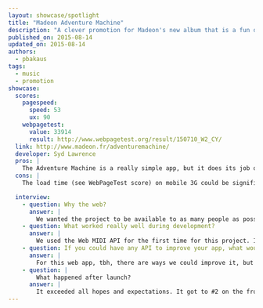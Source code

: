 ```yaml
---
layout: showcase/spotlight
title: "Madeon Adventure Machine"
description: "A clever promotion for Madeon's new album that is a fun drum machine."
published_on: 2015-08-14
updated_on: 2015-08-14
authors:
  - pbakaus
tags: 
  - music
  - promotion
showcase:
  scores:
    pagespeed:
      speed: 53
      ux: 90
    webpagetest:
      value: 33914
      result: http://www.webpagetest.org/result/150710_W2_CY/
  link: http://www.madeon.fr/adventuremachine/
  developer: Syd Lawrence
  pros: |
    The Adventure Machine is a really simple app, but it does its job quite well. By utilizing Web Audio and optionally Web Midi (yes – you can connect your own synthesizer!), the newly created loops that appear by the touch of a button sync perfectly, and the interface works well on mobile, especially when installed to home screen.
  cons: |
    The load time (see WebPageTest score) on mobile 3G could be significantly improved if the the precaching of all beats and loops was removed or done in a smarter way. Gzip compression on assets is missing and and easy fix, and the touch targets are slightly too small for smaller screens.

  interview:
    - question: Why the web?
      answer: |
        We wanted the project to be available to as many people as possible around the world. We also wanted as many people to interact with it as possible, so we needed to remove every potential barrier to entry.
    - question: What worked really well during development?
      answer: |
        We used the Web MIDI API for the first time for this project. Interacting with a website using a MIDI instrument is an amazing feeling.
    - question: If you could have any API to improve your app, what would it be?
      answer: |
        For this web app, tbh, there are ways we could improve it, but there are already APIs we could use to help with this.
    - question: |
        What happened after launch?
      answer: |
        It exceeded all hopes and expectations. It got to #2 on the front page of reddit, and had almost half a million users within the first month. It also generated a substantial number of album sales and tour ticket purchases.
---
```


